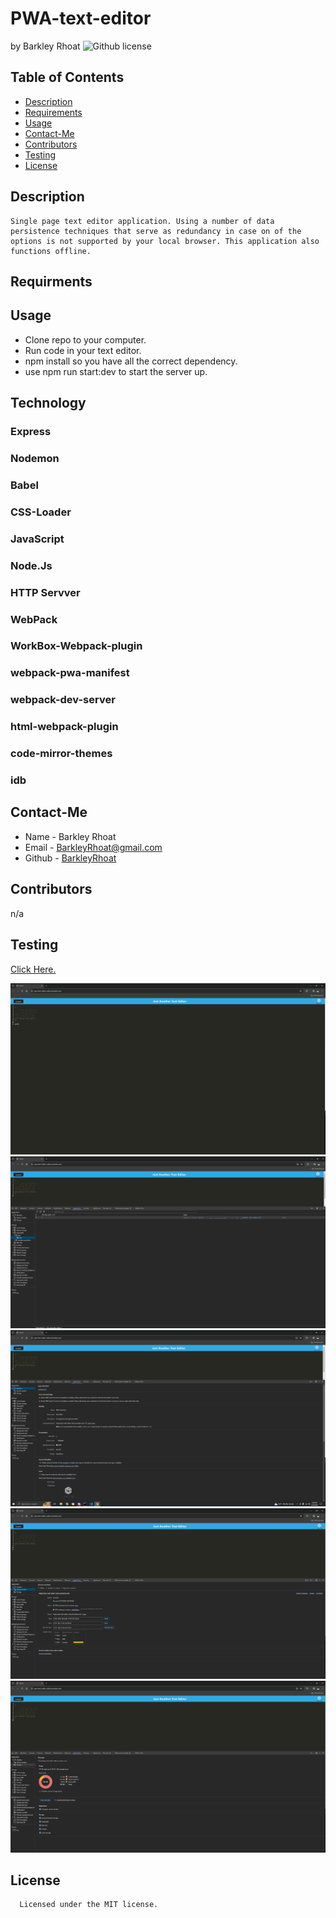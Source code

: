 # PWA-text-editor
 by Barkley Rhoat
   ![Github license](https://img.shields.io/badge/license-MIT-yellowgreen.svg)
  ## Table of Contents
  * [Description](#description)
  * [Requirements](#requirements)
  * [Usage](#usage)
  * [Contact-Me](#contact-me)
  * [Contributors](#contributors)
  * [Testing](#testing)
  * [License](#license)
  ## Description
    Single page text editor application. Using a number of data persistence techniques that serve as redundancy in case on of the options is not supported by your local browser. This application also functions offline. 
  ## Requirments
  
 
  ## Usage
  - Clone repo to your computer.
  - Run code in your text editor.
  - npm install so you have all the correct dependency.
  - use npm run start:dev to start the server up. 
 
  ## Technology
  ### Express
  ### Nodemon
  ### Babel
  ### CSS-Loader
  ### JavaScript
  ### Node.Js
  ### HTTP Servver
  ### WebPack
  ### WorkBox-Webpack-plugin
  ### webpack-pwa-manifest
  ### webpack-dev-server
  ### html-webpack-plugin
  ### code-mirror-themes
  ### idb


  
  ## Contact-Me
  * Name - Barkley Rhoat
  * Email - BarkleyRhoat@gmail.com
  * Github - [BarkleyRhoat](https://github.com/BarkleyRhoat/)
  ## Contributors
  n/a
  ## Testing
   
   [Click Here.](https://pwa-text-editor-ax0u.onrender.com/)

  ![screenshot](/images/PWA-HomePage.png)
  ![screenshot](/images/PWA-IndexedDB.png)
  ![screenshot](/images/PWA-Manifest.png)
  ![screenshot](/images/PWA-ServiceWorker.png)
  ![screenshot](/images/PWA-Storage.png)
  

  

  
  ## License

      Licensed under the MIT license.